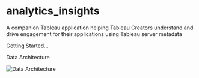 # analytics_insights
A companion Tableau application helping Tableau Creators understand and drive engagement for their applications using Tableau server metadata

Getting Started...

Data Architecture

![Data Architecture](https://github.com/ryanw-data/analytics_insights/data_structure.png?raw=true)


